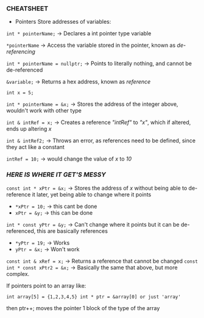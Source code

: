 ### CHEATSHEET

- Pointers Store addresses of variables:

`int * pointerName;` -> Declares a int pointer type variable

`*pointerName` -> Access the variable stored in the pointer, known as _*de-referencing*_

`int * pointerName = nullptr;` -> Points to literally nothing, and cannot be de-referenced

`&variable;`  -> Returns a hex address, known as _*reference*_

`int x = 5;`

`int * pointerName = &x;` -> Stores the address of the integer above, wouldn't work with other type

`int & intRef = x;` -> Creates a reference _"intRef"_ to _"x"_, which if altered, ends up altering _x_

`int & intRef2;` -> Throws an error, as references need to be defined, since they act like a constant

`intRef = 10;` -> would change the value of _x_ to _10_

### *HERE IS WHERE IT GET'S MESSY*

`const int * xPtr = &x;` -> Stores the address of _x_ without being able to de-reference it later, yet being able to change where it points
- `*xPtr = 10;` -> this cant be done
- `xPtr = &y;` -> this can be done

`int * const yPtr = &y;` -> Can't change where it points but it can be de-referenced, this are basically references
- `*yPtr = 19;` -> Works
- `yPtr = &x;` -> Won't work

`const int & xRef = x;` -> Returns a reference that cannot be changed
`const int * const xPtr2 = &x;` -> Basically the same that above, but more complex.

If pointers point to an array like:

`int array[5] = {1,2,3,4,5}
int * ptr = &array[0] or just 'array'`

then ptr++; moves the pointer 1 block of the type of the array

